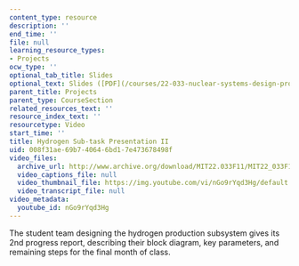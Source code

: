 ```yaml
---
content_type: resource
description: ''
end_time: ''
file: null
learning_resource_types:
- Projects
ocw_type: ''
optional_tab_title: Slides
optional_text: Slides ([PDF](/courses/22-033-nuclear-systems-design-project-fall-2011/resources/mit22_033f11_proj_p2_h2))
parent_title: Projects
parent_type: CourseSection
related_resources_text: ''
resource_index_text: ''
resourcetype: Video
start_time: ''
title: Hydrogen Sub-task Presentation II
uid: 008f31ae-69b7-4064-6bd1-7e473678498f
video_files:
  archive_url: http://www.archive.org/download/MIT22.033F11/MIT22_033F11_hydrogen_300k.mp4
  video_captions_file: null
  video_thumbnail_file: https://img.youtube.com/vi/nGo9rYqd3Hg/default.jpg
  video_transcript_file: null
video_metadata:
  youtube_id: nGo9rYqd3Hg
---
```


The student team designing the hydrogen production subsystem gives its 2nd progress report, describing their block diagram, key parameters, and remaining steps for the final month of class.

